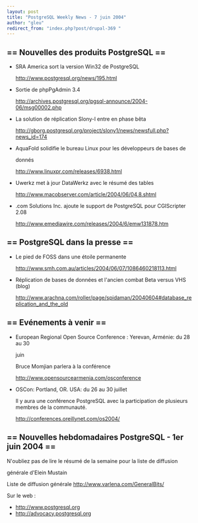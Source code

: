 ```yaml
---
layout: post
title: "PostgreSQL Weekly News - 7 juin 2004"
author: "gleu"
redirect_from: "index.php?post/drupal-369 "
---
```




<h2>== Nouvelles des produits PostgreSQL ==</h2>

<ul>

<li>SRA America sort la version Win32 de PostgreSQL<br />

<a href="http://www.postgresql.org/news/195.html">

http://www.postgresql.org/news/195.html</a></li>

<li>Sortie de phpPgAdmin 3.4<br />

<a href="http://archives.postgresql.org/pgsql-announce/2004-06/msg00002.php">

http://archives.postgresql.org/pgsql-announce/2004-06/msg00002.php</a></li>

<li>La solution de réplication Slony-I entre en phase bêta<br />

<a href="http://gborg.postgresql.org/project/slony1/news/newsfull.php?news_id=174">

http://gborg.postgresql.org/project/slony1/news/newsfull.php?news_id=174</a></li>

<li>AquaFold solidifie le bureau Linux pour les développeurs de bases de

donnés<br />

<a href="http://www.linuxpr.com/releases/6938.html%22">

http://www.linuxpr.com/releases/6938.html</a></li>

<li>Uwerkz met à jour DataWerkz avec le résumé des tables<br />

<a href="http://www.macobserver.com/article/2004/06/04.8.shtml">

http://www.macobserver.com/article/2004/06/04.8.shtml</a></li>

<li>.com Solutions Inc. ajoute le support de PostgreSQL pour CGIScripter 2.08 <br />

<a href="http://www.emediawire.com/releases/2004/6/emw131878.htm">

http://www.emediawire.com/releases/2004/6/emw131878.htm</a></li>

</ul>

<h2>== PostgreSQL dans la presse ==</h2>

<ul>

<li>Le pied de FOSS dans une étoile permanente<br />

<a href="http://www.smh.com.au/articles/2004/06/07/1086460218113.html">

http://www.smh.com.au/articles/2004/06/07/1086460218113.html</a>

</li>

<li>Réplication de bases de données et l'ancien combat Beta versus VHS (blog)<br />

<a href="http://www.arachna.com/roller/page/spidaman/20040604#database_replication_and_the_old">

http://www.arachna.com/roller/page/spidaman/20040604#database_replication_and_the_old</a></li>

</ul>

<h2>== Evénements à venir ==</h2>

<ul>

<li>European Regional Open Source Conference : Yerevan, Arménie: du 28 au 30

juin<br />

Bruce Momjian parlera à la conférence<br />

<a href="http://www.opensourcearmenia.com/osconference">http://www.opensourcearmenia.com/osconference</a></li>

<li>OSCon: Portland, OR. USA: du 26 au 30 juillet<br />

Il y aura une conférence PostgreSQL avec la participation de plusieurs membres de la communauté.<br />

<a href="http://conferences.oreillynet.com/os2004/">http://conferences.oreillynet.com/os2004/</a></li>

</ul>

<h2>== Nouvelles hebdomadaires PostgreSQL - 1er juin 2004 ==</h2>

<p>N'oubliez pas de lire le résumé de la semaine pour la liste de diffusion

générale d'Elein Mustain</p>

<p>Liste de diffusion générale <a href="http://www.varlena.com/GeneralBits/">http://www.varlena.com/GeneralBits/</a>

</p>

<p>Sur le web :

</p>

<ul>

<li><a href="http://www.postgresql.org">http://www.postgresql.org</a></li>

<li><a href="http://advocacy.postgresql.org">http://advocacy.postgresql.org</a></li>

</ul>